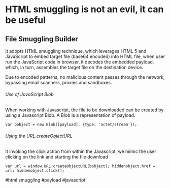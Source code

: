 # HTML smuggling is not an evil, it can be useful

## File Smuggling Builder
It adopts HTML smuggling technique, which leverages HTML 5 and JavaScript to embed target file (base64 encoded) into HTML file, when user run the JavaScript code in browser, it decodes the embedded payload, which, in turn, assembles the target file on the destination device.

Due to encoded patterns, no malicious content passes through the network, bypassing email scanners, proxies and sandboxes.

###### Use of JavaScript Blob
When working with Javascript, the file to be downloaded can be created by using a Javascript Blob. A Blob is a representation of payload.

``var bobject = new Blob([payload], {type: 'octet/stream'});``

###### Using the URL.createObjectURL
It invoking the click action from within the Javascript, we mimic the user clicking on the link and starting the file download

``var url = window.URL.createObjectURL(bobject);
hiddenobject.href = url;
hiddenobject.click();``




#html smuggling
#payload
#javascript
